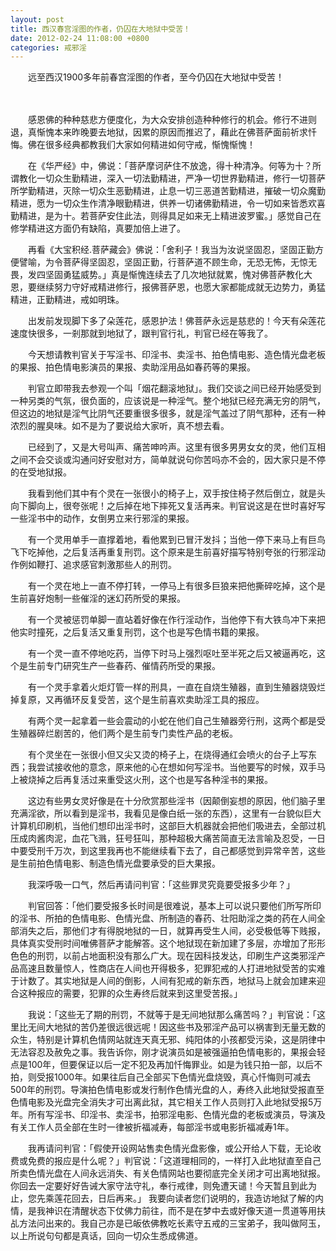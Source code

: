 ```yaml
---
layout: post
title: 西汉春宫淫图的作者，仍囚在大地狱中受苦！
date: 2012-02-24 11:08:00 +0800
categories: 戒邪淫
---
```


　　远至西汉1900多年前春宫淫图的作者，至今仍囚在大地狱中受苦！
　　 
　　感恩佛的种种慈悲方便度化，为大众安排创造种种修行的机会。修行不进则退，真惭愧本来昨晚要去地狱，因累的原因而推迟了，藉此在佛菩萨面前祈求忏悔。佛在很多经典都教我们大家如何精进如何守戒，惭愧惭愧！
　　在《华严经》中，佛说：「菩萨摩诃萨住不放逸，得十种清净。何等为十？所谓教化一切众生勤精进，深入一切法勤精进，严净一切世界勤精进，修行一切菩萨所学勤精进，灭除一切众生恶勤精进，止息一切三恶道苦勤精进，摧破一切众魔勤精进，愿为一切众生作清净眼勤精进，供养一切诸佛勤精进，令一切如来皆悉欢喜勤精进，是为十。若菩萨安住此法，则得具足如来无上精进波罗蜜。」感觉自己在修学精进这方面仍有缺陷，真要加倍上进了。
　　再看《大宝积经.菩萨藏会》佛说：「舍利子！我当为汝说坚固忍，坚固正勤方便譬喻，为令菩萨得坚固忍，坚固正勤，行菩萨道不顾生命，无恐无怖，无惊无畏，发四坚固勇猛威势。」真是惭愧连续去了几次地狱就累，愧对佛菩萨教化大恩，要继续努力守好戒精进修行，报佛菩萨恩，也愿大家都能成就无边势力，勇猛精进，正勤精进，戒如明珠。
　　出发前发现脚下多了朵莲花，感恩护法！佛菩萨永远是慈悲的！今天有朵莲花速度快很多，一剎那就到地狱了，跟判官行礼，判官已经在等我了。
　　今天想请教判官关于写淫书、印淫书、卖淫书、拍色情电影、造色情光盘老板的果报、拍色情电影演员的果报、卖助淫用品如春药等的果报。
　　判官立即带我去参观一个叫「烟花翻滚地狱」。我们交谈之间已经开始感受到一种另类的气氛，很负面的，应该说是一种淫气。整个地狱已经充满无穷的阴气，但这边的地狱是淫气比阴气还要重很多很多，就是淫气盖过了阴气那种，还有一种浓烈的腥臭味。如不是为了要说给大家听，真不想去看。
　　已经到了，又是大号叫声、痛苦呻吟声。这里有很多男男女女的灵，他们互相之间不会交谈或沟通问好安慰对方，简单就说句你苦吗亦不会的，因大家只是不停的在受地狱报。
　　我看到他们其中有个灵在一张很小的椅子上，双手按住椅子然后倒立，就是头向下脚向上，很夸张呢！之后掉在地下摔死又复活再来。判官说这是在世时喜好写一些淫书中的动作，女倒男立来行邪淫的果报。
　　有一个灵用单手一直撑着地，看他累到已冒汗发抖；当他一停下来马上有巨鸟飞下吃掉他，之后复活再重复刑罚。这个原来是生前喜好描写特别夸张的行邪淫动作例如鞭打、追求感官刺激那些人的刑罚。
　　有一个灵在地上一直不停打转，一停马上有很多巨狼来把他撕碎吃掉，这个是生前喜好炮制一些催淫的迷幻药所受的果报。
　　有一个灵被惩罚单脚一直站着好像在作行淫动作，当他停下有大铁鸟冲下来把他实时撞死，之后复活又重复刑罚，这个也是写色情书籍的果报。
　　有一个灵一直不停地吃药，当停下时马上强烈呕吐至半死之后又被逼再吃，这个是生前专门研究生产一些春药、催情药所受的果报。
　　有一个灵手拿着火炬灯管一样的刑具，一直在自烧生殖器，直到生殖器烧毁烂掉复原，又再循环反复受苦，这个是生前喜欢卖助淫工具的报应。
　　有两个灵一起拿着一些会震动的小蛇在他们自己生殖器旁行刑，这两个都是受生殖器碎烂剧苦的，他们两个是生前专门卖性产品的老板。
　　有个灵坐在一张很小但又尖又烫的椅子上，在烧得通红会喷火的台子上写东西；我尝试接收他的意念，原来他的心在想如何写淫书。当他要写的时候，双手马上被烧掉之后再复活过来重受这火刑，这个也是写各种淫书的果报。
　　这边有些男女灵好像是在十分欣赏那些淫书（因颠倒妄想的原因，他们脑子里充满淫欲，所以看到是淫书，我看见是像白纸一张的东西），这里有一台貌似巨大计算机印刷机，当他们想印出淫书时，这部巨大机器就会把他们吸进去，全部过机压成肉酱肉泥，血花飞溅，狂号狂叫，那种超极大痛苦简直无法言喻及忍受，一日中要受刑千万次，到这里我再也不能继续看下去了，自己都感觉到异常辛苦，这些是生前拍色情电影、制造色情光盘要承受的巨大果报。
　　我深呼吸一口气，然后再请问判官：「这些罪灵究竟要受报多少年？」
　　判官回答：「他们要受报多长时间是很难说，基本上可以说只要他们所写所印的淫书、所拍的色情电影、色情光盘、所制造的春药、壮阳助淫之类的药在人间全部消失之后，那他们才有得脱地狱的一日，就算再受生人间，必受极低等下贱报，具体真实受刑时间唯佛菩萨才能解答。这个地狱现在新加建了多层，亦增加了形形色色的刑罚，以前占地面积没有那么广大。现在因科技发达，印刷生产这类邪淫产品高速且数量惊人，性商店在人间也开得极多，犯罪犯戒的人打进地狱受苦的实难于计数了。其实地狱是人间的倒影，人间有犯戒的新东西，地狱马上就会加建来迎合这种报应的需要，犯罪的众生寿终后就来到这里受苦报。」
　　我说：「这些无了期的刑罚，不就等于是无间地狱那么痛苦吗？」判官说：「这里比无间大地狱的苦仍差很远很远呢！因这些书及邪淫产品可以祸害到无量无数的众生，特别是计算机色情网站就连天真无邪、纯阳体的小孩都受污染，这是阴律中无法容忍及赦免之事。我告诉你，刚才说演员如是被强逼拍色情电影的，果报会轻点是100年，但要保证以后一定不犯及再加忏悔罪业。如是为钱只拍一部，以后不拍，则受报1000年。如果往后自己全部买下色情光盘烧毁，真心忏悔则可减去500年的刑罚。导演拍色情电影或发行制作色情光盘的人，寿终入此地狱受报直至色情电影及光盘完全消失才可出离此狱，其它相关工作人员则打入此地狱受报5万年。所有写淫书、印淫书、卖淫书，拍邪淫电影、色情光盘的老板或演员，导演及有关工作人员全部在生时一律被折福减寿，每部淫书或电影折福减寿1年。
　　我再请问判官：「假使开设网站售卖色情光盘影像，或公开给人下载，无论收费或免费的报应是什么呢？」判官说：「这道理相同的，一样打入此地狱直至自己所卖色情光盘在人间永远消失、有关色情网站也要彻底完全关闭才可出离地狱报。你回去一定要好好告诫大家守法守礼，奉行戒律，则免遭天谴！今天暂且到此为止，您先乘莲花回去，日后再来。」 我要向读者您们说明的，我造访地狱了解的内情，是我神识在清醒状态下仗佛力前往，而不是在梦中去或好像天道一贯道等用扶乩方法问出来的。我自己亦是已皈依佛教吃长素守五戒的三宝弟子，我叫做阿玉，以上所说句句都是真话，回向一切众生悉成佛道。